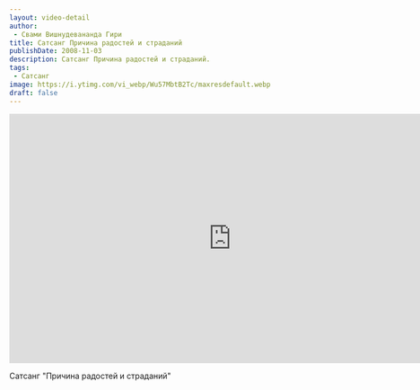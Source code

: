 ```yaml
---
layout: video-detail
author:
 - Свами Вишнудевананда Гири
title: Сатсанг Причина радостей и страданий
publishDate: 2008-11-03
description: Сатсанг Причина радостей и страданий. 
tags: 
 - Сатсанг
image: https://i.ytimg.com/vi_webp/Wu57MbtB2Tc/maxresdefault.webp
draft: false
---
```


<iframe width="790" height="444" src="https://www.youtube.com/embed/Wu57MbtB2Tc" frameborder="0" allowfullscreen=""></iframe> 

  Сатсанг "Причина радостей и страданий"

  

 